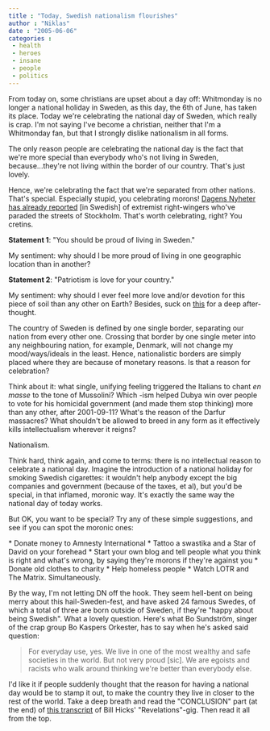 ```yaml
---
title : "Today, Swedish nationalism flourishes"
author : "Niklas"
date : "2005-06-06"
categories : 
 - health
 - heroes
 - insane
 - people
 - politics
---
```


From today on, some christians are upset about a day off: Whitmonday is no longer a national holiday in Sweden, as this day, the 6th of June, has taken its place. Today we're celebrating the national day of Sweden, which really is crap. I'm not saying I've become a christian, neither that I'm a Whitmonday fan, but that I strongly dislike nationalism in all forms.

The only reason people are celebrating the national day is the fact that we're more special than everybody who's not living in Sweden, because...they're not living within the border of our country. That's just lovely.

Hence, we're celebrating the fact that we're separated from other nations. That's special. Especially stupid, you celebrating morons! [Dagens Nyheter has already reported](http://www.dn.se/DNet/jsp/polopoly.jsp?d=1298&a=424257&previousRenderType=6) \[in Swedish\] of extremist right-wingers who've paraded the streets of Stockholm. That's worth celebrating, right? You cretins.

**Statement 1**: "You should be proud of living in Sweden."

My sentiment: why should I be more proud of living in one geographic location than in another?

**Statement 2**: "Patriotism is love for your country."

My sentiment: why should I ever feel more love and/or devotion for this piece of soil than any other on Earth? Besides, suck on [this](http://archive.salon.com/comics/tomo/2001/11/05/tomo/index.html) for a deep after-thought.

The country of Sweden is defined by one single border, separating our nation from every other one. Crossing that border by one single meter into any neighbouring nation, for example, Denmark, will not change my mood/ways/ideals in the least. Hence, nationalistic borders are simply placed where they are because of monetary reasons. Is that a reason for celebration?

Think about it: what single, unifying feeling triggered the Italians to chant _en masse_ to the tone of Mussolini? Which -ism helped Dubya win over people to vote for his homicidal government (and made them stop thinking) more than any other, after 2001-09-11? What's the reason of the Darfur massacres? What shouldn't be allowed to breed in any form as it effectively kills intellectualism wherever it reigns?

Nationalism.

Think hard, think again, and come to terms: there is no intellectual reason to celebrate a national day. Imagine the introduction of a national holiday for smoking Swedish cigarettes: it wouldn't help anybody except the big companies and government (because of the taxes, et al), but you'd be special, in that inflamed, moronic way. It's exactly the same way the national day of today works.

But OK, you want to be special? Try any of these simple suggestions, and see if you can spot the moronic ones:

\* Donate money to Amnesty International \* Tattoo a swastika and a Star of David on your forehead \* Start your own blog and tell people what you think is right and what's wrong, by saying they're morons if they're against you \* Donate old clothes to charity \* Help homeless people \* Watch LOTR and The Matrix. Simultaneously.

By the way, I'm not letting DN off the hook. They seem hell-bent on being merry about this hail-Sweden-fest, and have asked 24 famous Swedes, of which a total of three are born outside of Sweden, if they're "happy about being Swedish". What a lovely question. Here's what Bo Sundström, singer of the crap group Bo Kaspers Orkester, has to say when he's asked said question:

> For everyday use, yes. We live in one of the most wealthy and safe societies in the world. But not very proud \[sic\]. We are egoists and racists who walk around thinking we're better than everybody else.

I'd like it if people suddenly thought that the reason for having a national day would be to stamp it out, to make the country they live in closer to the rest of the world. Take a deep breath and read the "CONCLUSION" part (at the end) of [this transcript](http://www.gavinsblog.com/revelations.htm) of Bill Hicks' "Revelations"-gig. Then read it all from the top.
